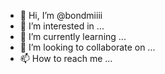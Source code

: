 - 👋 Hi, I’m @bondmiiii
- 👀 I’m interested in ...
- 🌱 I’m currently learning ...
- 💞️ I’m looking to collaborate on ...
- 📫 How to reach me ...

<!---
bondmiiii/bondmiiii is a ✨ special ✨ repository because its `README.md` (this file) appears on your GitHub profile.
You can click the Preview link to take a look at your changes.
--->
